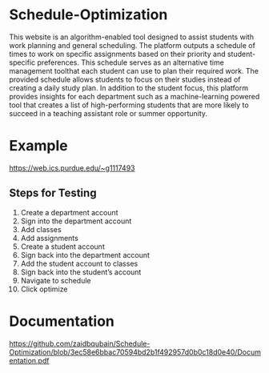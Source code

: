 # Schedule-Optimization

This website is an algorithm-enabled tool designed to assist students with work planning and general scheduling.  The platform outputs a schedule of times to work on specific assignments based on their priority and student-specific preferences.  This schedule serves as an alternative time management toolthat each student can use to plan their required work.  The provided schedule allows students to focus on their studies instead of creating a daily study plan.  In addition to the student focus, this platform provides insights for each department such as a machine-learning powered tool that creates a list of high-performing students that are more likely to succeed in a teaching assistant role or summer opportunity.



# Example
https://web.ics.purdue.edu/~g1117493

## Steps for Testing
1) Create a department account
2) Sign into the department account
3) Add classes
4) Add assignments
5) Create a student account
6) Sign back into the department account
7) Add the student account to classes
8) Sign back into the student’s account
9) Navigate to schedule
10) Click optimize


# Documentation
https://github.com/zaidbqubain/Schedule-Optimization/blob/3ec58e6bbac70594bd2b1f492957d0b0c18d0e40/Documentation.pdf



